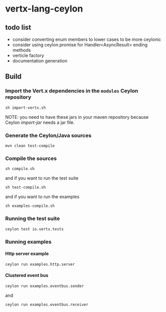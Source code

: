 vertx-lang-ceylon
========

## todo list

- consider converting enum members to lower cases to be more ceylonic
- consider using ceylon.promise for Handler<AsyncResult<T>> ending methods
- verticle factory
- documentation generation

## Build

### Import the Vert.x dependencies in the `modules` Ceylon repository

```
sh import-vertx.sh
```

NOTE: you need to have these jars in your maven repository because Ceylon _import-jar_ needs a jar file.

### Generate the Ceylon/Java sources

```
mvn clean test-compile
```

### Compile the sources

```
sh compile.sh
```

and if you want to run the test suite

```
sh test-compile.sh
```

and if you want to run the examples

```
sh examples-compile.sh
```

### Running the test suite

```
ceylon test io.vertx.tests
```

### Running examples

#### Http server example

```
ceylon run examples.http.server
```

#### Clustered event bus

```
ceylon run examples.eventbus.sender
```

and

```
ceylon run examples.eventbus.receiver
```

